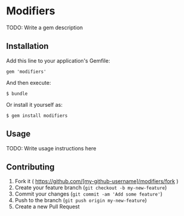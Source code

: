 # Modifiers

TODO: Write a gem description

## Installation

Add this line to your application's Gemfile:

    gem 'modifiers'

And then execute:

    $ bundle

Or install it yourself as:

    $ gem install modifiers

## Usage

TODO: Write usage instructions here

## Contributing

1. Fork it ( https://github.com/[my-github-username]/modifiers/fork )
2. Create your feature branch (`git checkout -b my-new-feature`)
3. Commit your changes (`git commit -am 'Add some feature'`)
4. Push to the branch (`git push origin my-new-feature`)
5. Create a new Pull Request
